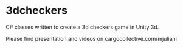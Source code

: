 # 3dcheckers
C# classes written to create a 3d checkers game in Unity 3d.

Please find presentation and videos on cargocollective.com/mjuliani
